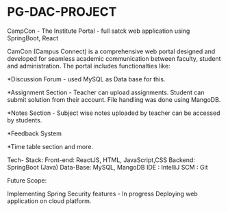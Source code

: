 # PG-DAC-PROJECT
CampCon - The Institute Portal - full satck web application using SpringBoot, React

CamCon (Campus Connect) is a comprehensive web portal designed and developed for seamless academic communication between faculty, student and administration. The portal includes functionalties like:

*Discussion Forum - used MySQL as Data base for this.

*Assignment Section - Teacher can upload assignments. Student can submit solution from their account. File handling was done using MangoDB.

*Notes Section - Subject wise notes uploaded by teacher can be accessed by students.

*Feedback System

*Time table section and more.

Tech- Stack: Front-end: ReactJS, HTML, JavaScript,CSS Backend: SpringBoot (Java) Data-Base: MySQL, MangoDB IDE : IntelliJ SCM : Git

Future Scope:

Implementing Spring Security features - In progress
Deploying web application on cloud platform.
